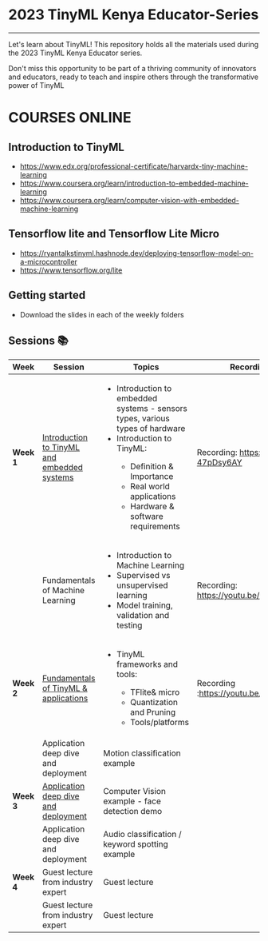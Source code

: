 # 2023 TinyML Kenya Educator-Series 
---

Let's learn about TinyML! This repository holds all the materials used during the 2023 TinyML Kenya Educator series. 

Don't miss this opportunity to be part of a thriving community of innovators and educators, ready to teach and inspire others through the transformative power of TinyML

# COURSES ONLINE
## Introduction to TinyML 
- https://www.edx.org/professional-certificate/harvardx-tiny-machine-learning
- https://www.coursera.org/learn/introduction-to-embedded-machine-learning
- https://www.coursera.org/learn/computer-vision-with-embedded-machine-learning

## Tensorflow lite and Tensorflow Lite Micro
- https://ryantalkstinyml.hashnode.dev/deploying-tensorflow-model-on-a-microcontroller
- https://www.tensorflow.org/lite


## Getting started
- Download the slides in each of the weekly folders

## Sessions :books:
|Week  |Session                                    |Topics                                                                                                                                                      |Recording link|
|------|-------------------------------------------|------------------------------------------------------------------------------------------------------------------------------------------------------------|--------------|
|**Week 1**|[Introduction to TinyML and embedded systems](Week-1/1.1-TinyML_Kenya_Educator_Series_-_Introduction_to_TinyML.pdf)|<ul> <li>Introduction to embedded systems - sensors types, various types of hardware</li> <li>Introduction to TinyML:</li>  <ul><li>Definition & Importance</li> <li>Real world applications</li> <li>Hardware & software requirements</li></ul></ul> |   Recording: https://youtu.be/M-47pDsy6AY         |
|      |Fundamentals of Machine Learning           |<ul><li>Introduction to Machine Learning</li> <li>Supervised vs unsupervised learning</li> <li>Model training, validation and testing</li></ul>                                              |   Recording: https://youtu.be/FNNSI4wPMO4           |
|**Week 2**|[Fundamentals of TinyML & applications](Week-2/2.1-TinyML_Kenya_Educator_Series_-_TinyML_frameworks_and_tools.pdf)      | <ul><li>TinyML frameworks and tools:</li> <ul><li>TFlite& micro</li> <li>Quantization and Pruning</li> <li>Tools/platforms</li></ul>                                                          |    Recording :https://youtu.be/WRo4vhSEIcA          |
|      |Application deep dive and deployment       |Motion classification example                                                                                                                               |              |
|**Week 3**|[Application deep dive and deployment ](Week-3/3.1-TinyML_Kenya_Educator_Series_-_Application_deep_dive-_Face_detection_demo.pdf)      |Computer Vision example - face detection demo                                                                                                   |              |
|      |Application deep dive and deployment       |Audio classification / keyword spotting example                                                                                                             |              |
|**Week 4**|Guest lecture from industry expert         |Guest lecture                                                                                                                                               |              |
|     |Guest lecture from industry expert         |Guest lecture                                                                                                                                               |



